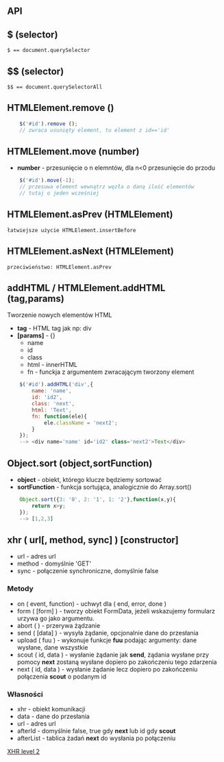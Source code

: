 ## API

## $ (selector)
	$ == document.querySelector

## $$ (selector)
	$$ == document.querySelectorAll

## HTMLElement.remove ()
``` js
	$('#id').remove ();
	// zwraca usunięty element, tu element z id=='id'
```
## HTMLElement.move (number)
* **number** - przesunięcie o n elemntów, dla n<0 przesunięcie do przodu

``` js
 	$('#id').move(-1);
 	// przesuwa element wewnątrz węzła o daną ilość elementów
 	// tutaj o jeden wcześniej
```

## HTMLElement.asPrev (HTMLElement)
	łatwiejsze użycie HTMLElement.insertBefore

## HTMLElement.asNext (HTMLElement)
	przeciwieństwo: HTMLElement.asPrev

## addHTML / HTMLElement.addHTML (tag,params)
Tworzenie nowych elementów HTML
* **tag** - HTML tag jak np: div
* **[params]** - {}
	* name
	* id
	* class
	* html - innerHTML
	* fn - funckja z argumentem zwracającym tworzony element

``` js
	$('#id').addHTML('div',{
		name: 'name',
		id: 'id2',
		class: 'next',
		html: 'Text',
		fn: function(ele){
			ele.className = 'next2';
		}
	});
	--> <div name='name' id='id2' class='next2'>Text</div>
```

## Object.sort (object,sortFunction)
* **object** - obiekt, którego klucze będziemy sortować
* **sortFunction** - funkcja sortująca, analogicznie do Array.sort()

``` js
	Object.sort({3: '0', 2: '1', 1: '2'},function(x,y){
		return x>y;
	});
	--> [1,2,3]
```

## xhr ( url[, method, sync] ) [constructor]
* url - adres url
* method - domyślnie 'GET'
* sync - połączenie synchroniczne, domyślnie false

### Metody
* on ( event, function) - uchwyt dla ( end, error, done )
* form ( [form] ) - tworzy obiekt FormData, jeżeli wskazujemy formularz urzywa go jako argumentu.
* abort ( ) - przerywa żądzanie
* send ( [data] ) - wysyła żądanie, opcjonalnie dane do przesłania
* upload ( fuu ) - wykonuje funkcje **fuu** podając argumenty: dane wysłane, dane wszystkie
* scout ( id, data ) - wysłanie żądanie jak **send**, żądania wysłane przy pomocy **next** zostaną wysłane dopiero po zakończeniu tego zdarzenia
 * next ( id, data ) - wysłanie żądanie lecz dopiero po zakończeniu połączenia **scout** o podanym id

### Własności
* xhr - obiekt komunikacji
* data - dane do przesłania
* url - adres url
* afterId - domyślnie false, true gdy **next** lub id gdy **scout**
* afterList - tablica żadań **next** do wysłania po połączeniu

[XHR level 2](http://www.html5rocks.com/en/tutorials/file/xhr2/)